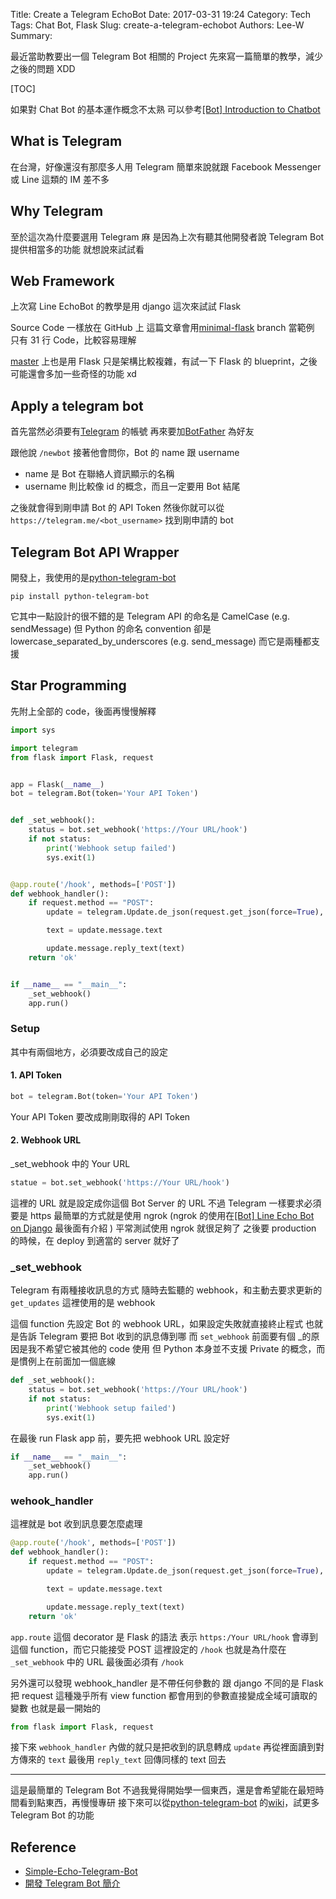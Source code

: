 Title: Create a Telegram EchoBot
Date: 2017-03-31 19:24
Category: Tech
Tags: Chat Bot, Flask
Slug: create-a-telegram-echobot
Authors: Lee-W
Summary:

最近當助教要出一個 Telegram Bot 相關的 Project
先來寫一篇簡單的教學，減少之後的問題 XDD

<!--more-->

[TOC]

如果對 Chat Bot 的基本運作概念不太熟
可以參考[[Bot] Introduction to Chatbot](http://lee-w.github.io/posts/bot/2016/11/introduction-to-chatbot/#introduction-to-chatbot)

## What is Telegram

在台灣，好像還沒有那麼多人用 Telegram
簡單來說就跟 Facebook Messenger 或 Line 這類的 IM 差不多

## Why Telegram

至於這次為什麼要選用 Telegram 麻
是因為上次有聽其他開發者說 Telegram Bot 提供相當多的功能
就想說來試試看

## Web Framework

上次寫 Line EchoBot 的教學是用 django
這次來試試 Flask

Source Code 一樣放在 GitHub 上
這篇文章會用[minimal-flask](https://github.com/Lee-W/telegram_echobot/tree/minimal-flask) branch 當範例
只有 31 行 Code，比較容易理解

[master](https://github.com/Lee-W/telegram_echobot/tree/master) 上也是用 Flask
只是架構比較複雜，有試一下 Flask 的 blueprint，之後可能還會多加一些奇怪的功能 xd

## Apply a telegram bot

首先當然必須要有[Telegram](https://telegram.org) 的帳號
再來要加[BotFather](https://telegram.me/botfather) 為好友

跟他說 `/newbot`
接著他會問你，Bot 的 name 跟 username

* name 是 Bot 在聯絡人資訊顯示的名稱
* username 則比較像 id 的概念，而且一定要用 Bot 結尾

之後就會得到剛申請 Bot 的 API Token
然後你就可以從 `https://telegram.me/<bot_username>` 找到剛申請的 bot

## Telegram Bot API Wrapper

開發上，我使用的是[python-telegram-bot](https://github.com/python-telegram-bot/python-telegram-bot)

```shell
pip install python-telegram-bot
```

它其中一點設計的很不錯的是
Telegram API 的命名是 CamelCase (e.g. sendMessage)
但 Python 的命名 convention 卻是 lowercase_separated_by_underscores (e.g. send_message)
而它是兩種都支援

## Star Programming

先附上全部的 code，後面再慢慢解釋

```python
import sys

import telegram
from flask import Flask, request


app = Flask(__name__)
bot = telegram.Bot(token='Your API Token')


def _set_webhook():
    status = bot.set_webhook('https://Your URL/hook')
    if not status:
        print('Webhook setup failed')
        sys.exit(1)


@app.route('/hook', methods=['POST'])
def webhook_handler():
    if request.method == "POST":
        update = telegram.Update.de_json(request.get_json(force=True), bot)

        text = update.message.text

        update.message.reply_text(text)
    return 'ok'


if __name__ == "__main__":
    _set_webhook()
    app.run()
```

### Setup

其中有兩個地方，必須要改成自己的設定

#### 1. API Token

```python
bot = telegram.Bot(token='Your API Token')
```

Your API Token 要改成剛剛取得的 API Token

#### 2. Webhook URL

_set_webhook 中的 Your URL

```python
statue = bot.set_webhook('https://Your URL/hook')
```

這裡的 URL 就是設定成你這個 Bot Server 的 URL
不過 Telegram 一樣要求必須要是 https
最簡單的方式就是使用 ngrok
(ngrok 的使用在[[Bot] Line Echo Bot on Django](http://lee-w.github.io/posts/bot/2016/11/line-echo-bot-on-django/#line-echo-bot-on-django) 最後面有介紹 )
平常測試使用 ngrok 就很足夠了
之後要 production 的時候，在 deploy 到適當的 server 就好了

### \_set\_webhook

Telegram 有兩種接收訊息的方式
隨時去監聽的 webhook，和主動去要求更新的 `get_updates`
這裡使用的是 webhook

這個 function 先設定 Bot 的 webhook URL，如果設定失敗就直接終止程式
也就是告訴 Telegram 要把 Bot 收到的訊息傳到哪
而 `set_webhook` 前面要有個 \_的原因是我不希望它被其他的 code 使用
但 Python 本身並不支援 Private 的概念，而是慣例上在前面加一個底線

```python
def _set_webhook():
    status = bot.set_webhook('https://Your URL/hook')
    if not status:
        print('Webhook setup failed')
        sys.exit(1)
```

在最後 run Flask app 前，要先把 webhook URL 設定好

```python
if __name__ == "__main__":
    _set_webhook()
    app.run()
```

### wehook\_handler

這裡就是 bot 收到訊息要怎麼處理

```python
@app.route('/hook', methods=['POST'])
def webhook_handler():
    if request.method == "POST":
        update = telegram.Update.de_json(request.get_json(force=True), bot)

        text = update.message.text

        update.message.reply_text(text)
    return 'ok'
```

`app.route` 這個 decorator 是 Flask 的語法
表示 `https:/Your URL/hook` 會導到這個 function，而它只能接受 POST
這裡設定的 `/hook` 也就是為什麼在 `_set_webhook` 中的 URL 最後面必須有 `/hook`

另外還可以發現 webhook_handler 是不帶任何參數的
跟 django 不同的是
Flask 把 request 這種幾乎所有 view function 都會用到的參數直接變成全域可讀取的變數
也就是最一開始的

```python
from flask import Flask, request
```

接下來 `webhook_handler` 內做的就只是把收到的訊息轉成 `update`
再從裡面讀到對方傳來的 `text`
最後用 `reply_text` 回傳同樣的 text 回去

---

這是最簡單的 Telegram Bot
不過我覺得開始學一個東西，還是會希望能在最短時間看到點東西，再慢慢專研
接下來可以從[python-telegram-bot](https://github.com/python-telegram-bot/python-telegram-bot) 的[wiki](https://github.com/python-telegram-bot/python-telegram-bot/wiki)，試更多 Telegram Bot 的功能

## Reference

* [Simple-Echo-Telegram-Bot](https://github.com/sooyhwang/Simple-Echo-Telegram-Bot)
* [開發 Telegram Bot 簡介](http://blog.30sparks.com/develop-telegram-bot-introduction/)
